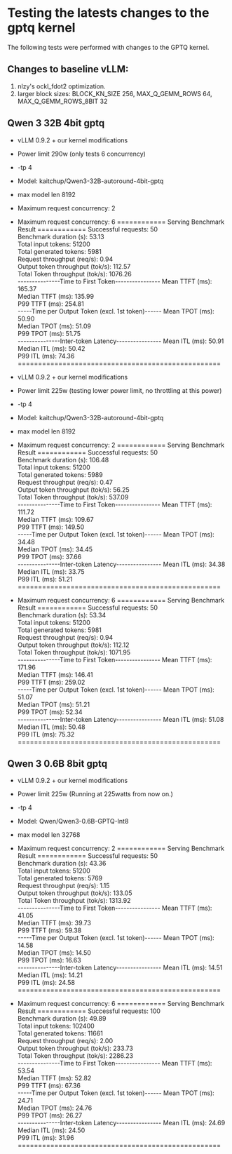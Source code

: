 # Testing the latests changes to the gptq kernel
The following tests were performed with changes to the GPTQ kernel.

## Changes to baseline vLLM:
1. nlzy's ockl_fdot2 optimization.
2. larger block sizes: BLOCK_KN_SIZE 256, MAX_Q_GEMM_ROWS 64, MAX_Q_GEMM_ROWS_8BIT 32

## Qwen 3 32B 4bit gptq
* vLLM 0.9.2 + our kernel modifications
* Power limit 290w (only tests 6 concurrency)
* -tp 4
* Model: kaitchup/Qwen3-32B-autoround-4bit-gptq
* max model len 8192

* Maximum request concurrency: 2


* Maximum request concurrency: 6
============ Serving Benchmark Result ============
Successful requests:                     50        
Benchmark duration (s):                  53.13     
Total input tokens:                      51200     
Total generated tokens:                  5981      
Request throughput (req/s):              0.94      
Output token throughput (tok/s):         112.57    
Total Token throughput (tok/s):          1076.26   
---------------Time to First Token----------------
Mean TTFT (ms):                          165.37    
Median TTFT (ms):                        135.99    
P99 TTFT (ms):                           254.81    
-----Time per Output Token (excl. 1st token)------
Mean TPOT (ms):                          50.90     
Median TPOT (ms):                        51.09     
P99 TPOT (ms):                           51.75     
---------------Inter-token Latency----------------
Mean ITL (ms):                           50.91     
Median ITL (ms):                         50.42     
P99 ITL (ms):                            74.36     
==================================================

* vLLM 0.9.2 + our kernel modifications
* Power limit 225w (testing lower power limit, no throttling at this power)
* -tp 4
* Model: kaitchup/Qwen3-32B-autoround-4bit-gptq
* max model len 8192

* Maximum request concurrency: 2
============ Serving Benchmark Result ============
Successful requests:                     50        
Benchmark duration (s):                  106.48    
Total input tokens:                      51200     
Total generated tokens:                  5989      
Request throughput (req/s):              0.47      
Output token throughput (tok/s):         56.25     
Total Token throughput (tok/s):          537.09    
---------------Time to First Token----------------
Mean TTFT (ms):                          111.72    
Median TTFT (ms):                        109.67    
P99 TTFT (ms):                           149.50    
-----Time per Output Token (excl. 1st token)------
Mean TPOT (ms):                          34.48     
Median TPOT (ms):                        34.45     
P99 TPOT (ms):                           37.66     
---------------Inter-token Latency----------------
Mean ITL (ms):                           34.38     
Median ITL (ms):                         33.75     
P99 ITL (ms):                            51.21     
==================================================

* Maximum request concurrency: 6
============ Serving Benchmark Result ============
Successful requests:                     50        
Benchmark duration (s):                  53.34     
Total input tokens:                      51200     
Total generated tokens:                  5981      
Request throughput (req/s):              0.94      
Output token throughput (tok/s):         112.12    
Total Token throughput (tok/s):          1071.95   
---------------Time to First Token----------------
Mean TTFT (ms):                          171.96    
Median TTFT (ms):                        146.41    
P99 TTFT (ms):                           259.02    
-----Time per Output Token (excl. 1st token)------
Mean TPOT (ms):                          51.07     
Median TPOT (ms):                        51.21     
P99 TPOT (ms):                           52.34     
---------------Inter-token Latency----------------
Mean ITL (ms):                           51.08     
Median ITL (ms):                         50.48     
P99 ITL (ms):                            75.32     
==================================================

## Qwen 3 0.6B 8bit gptq
* vLLM 0.9.2 + our kernel modifications
* Power limit 225w (Running at 225watts from now on.)
* -tp 4
* Model: Qwen/Qwen3-0.6B-GPTQ-Int8
* max model len 32768

* Maximum request concurrency: 2
============ Serving Benchmark Result ============
Successful requests:                     50        
Benchmark duration (s):                  43.36     
Total input tokens:                      51200     
Total generated tokens:                  5769      
Request throughput (req/s):              1.15      
Output token throughput (tok/s):         133.05    
Total Token throughput (tok/s):          1313.92   
---------------Time to First Token----------------
Mean TTFT (ms):                          41.05     
Median TTFT (ms):                        39.73     
P99 TTFT (ms):                           59.38     
-----Time per Output Token (excl. 1st token)------
Mean TPOT (ms):                          14.58     
Median TPOT (ms):                        14.50     
P99 TPOT (ms):                           16.63     
---------------Inter-token Latency----------------
Mean ITL (ms):                           14.51     
Median ITL (ms):                         14.21     
P99 ITL (ms):                            24.58     
==================================================

* Maximum request concurrency: 6
============ Serving Benchmark Result ============
Successful requests:                     100       
Benchmark duration (s):                  49.89     
Total input tokens:                      102400    
Total generated tokens:                  11661     
Request throughput (req/s):              2.00      
Output token throughput (tok/s):         233.73    
Total Token throughput (tok/s):          2286.23   
---------------Time to First Token----------------
Mean TTFT (ms):                          53.54     
Median TTFT (ms):                        52.82     
P99 TTFT (ms):                           67.36     
-----Time per Output Token (excl. 1st token)------
Mean TPOT (ms):                          24.71     
Median TPOT (ms):                        24.76     
P99 TPOT (ms):                           26.27     
---------------Inter-token Latency----------------
Mean ITL (ms):                           24.69     
Median ITL (ms):                         24.50     
P99 ITL (ms):                            31.96     
==================================================

